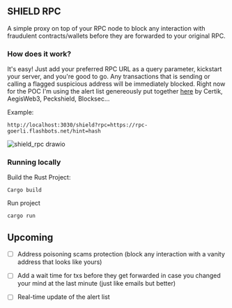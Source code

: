 ## SHIELD RPC
A simple proxy on top of your RPC node to block any interaction with fraudulent contracts/wallets before they are forwarded to your original RPC.

### How does it work?

It's easy! Just add your preferred RPC URL as a query parameter, kickstart your server, and you're good to go. Any transactions that is sending or calling a flagged suspicious address will be immediately blocked. Right now for the POC I'm using the alert list genereously put together [here](https://github.com/forta-network/starter-kits/blob/1131fb4a3221c611d931c7b212fb6a4077934d6b/scam-detector-py/manual_alert_list.tsv#L177) by Certik, AegisWeb3, Peckshield, Blocksec...

Example:
```
http://localhost:3030/shield?rpc=https://rpc-goerli.flashbots.net/hint=hash
``````
![shield_rpc drawio](https://github.com/hsouf/shield_rpc/assets/37840702/42867beb-e82f-42c1-a6b4-e93a3a2b30f0)

### Running locally

Build the Rust Project:
``````
Cargo build
``````

Run project 
``````
cargo run
``````

## Upcoming

- [ ] Address poisoning scams protection (block any interaction with a vanity address that looks like yours)
- [ ] Add a wait time for txs before they get forwarded in case you changed your mind at the last minute (just like emails but better)
- [ ] Real-time update of the alert list

